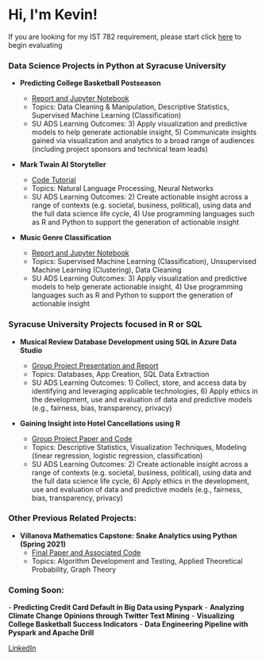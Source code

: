 <h1>Hi, I'm Kevin!</h1>

If you are looking for my IST 782 requirement, please start click [here](https://github.com/kharmer9/IST782_ADS_Requirement) to begin evaluating

<h3>Data Science Projects in Python at Syracuse University</h3>

- <b> Predicting College Basketball Postseason </b>
  - [Report and Jupyter Notebook](https://github.com/kharmer9/IST652_Final/blob/main/README.md)
  - Topics: Data Cleaning & Manipulation, Descriptive Statistics, Supervised Machine Learning (Classification)
  - SU ADS Learning Outcomes: 3) Apply visualization and predictive models to help generate actionable insight, 5) Communicate insights gained via visualization and analytics to a broad range of audiences (including project sponsors and technical team leads)

- <b> Mark Twain AI Storyteller </b>
  - [Code Tutorial](https://github.com/kharmer9/NLP_Neural_Network/blob/main/README.md)
  - Topics: Natural Language Processing, Neural Networks
  - SU ADS Learning Outcomes: 2) Create actionable insight across a range of contexts (e.g. societal, business, political), using data and the full data science life cycle, 4) Use programming languages such as R and Python to support the generation of actionable insight

- <b> Music Genre Classification </b>
  - [Report and Jupyter Notebook](https://github.com/kharmer9/Music_Genre_Classification/blob/main/README.md)
  - Topics: Supervised Machine Learning (Classification), Unsupervised Machine Learning (Clustering), Data Cleaning
  - SU ADS Learning Outcomes: 3) Apply visualization and predictive models to help generate actionable insight, 4) Use programming languages such as R and Python to support the generation of actionable insight

<h3>Syracuse University Projects focused in R or SQL</h3>

- <b> Musical Review Database Development using SQL in Azure Data Studio </b>
  - [Group Project Presentation and Report](https://github.com/kharmer9/Database_Development/blob/main/README.md)
  - Topics: Databases, App Creation, SQL Data Extraction
  - SU ADS Learning Outcomes: 1) Collect, store, and access data by identifying and leveraging applicable technologies, 6) Apply ethics in the development, use and evaluation of data and predictive models (e.g., fairness, bias, transparency, privacy)
  
- <b> Gaining Insight into Hotel Cancellations using R </b>
  - [Group Project Paper and Code](https://github.com/kharmer9/Hotel_Cancellation_Predictions/blob/main/README.md)
  - Topics: Descriptive Statistics, Visualization Techniques, Modeling (linear regression, logistic regression, classification)
  - SU ADS Learning Outcomes: 2) Create actionable insight across a range of contexts (e.g. societal, business, political), using data and the full data science life cycle, 6) Apply ethics in the development, use and evaluation of data and predictive models (e.g., fairness, bias, transparency, privacy)
  
<h3>Other Previous Related Projects:</h3>

- <b> Villanova Mathematics Capstone: Snake Analytics using Python (Spring 2021)</b>
  - [Final Paper and Associated Code](https://github.com/kharmer9/Snake_Analytics-MAT5900/blob/main/README.md)
  - Topics: Algorithm Development and Testing, Applied Theoretical Probability, Graph Theory

<h3>Coming Soon:</h3>
- <b>Predicting Credit Card Default in Big Data using Pyspark</b>
- <b>Analyzing Climate Change Opinions through Twitter Text Mining</b>
- <b>Visualizing College Basketball Success Indicators</b>
- <b>Data Engineering Pipeline with Pyspark and Apache Drill</b>

[LinkedIn](https://linkedin.com/in/kevin-harmer)
